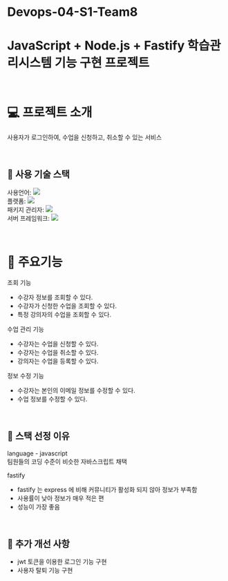 # Devops-04-S1-Team8
# JavaScript + Node.js + Fastify 학습관리시스템 기능 구현 프로젝트

<br>

# 💻 프로젝트 소개
사용자가 로그인하여, 수업을 신청하고, 취소할 수 있는 서비스

<br>

## 🎏 사용 기술 스택
사용언어: <img src="https://img.shields.io/badge/JavaScript-F7DF1E?style=for-the-badge&logo=JavaScript&logoColor=black"><br>
플랫폼: <img src="https://img.shields.io/badge/node.js-339933?style=for-the-badge&logo=nodedotjs&logoColor=white"><br>
패키지 관리자: <img src="https://img.shields.io/badge/npm-CB3837?style=for-the-badge&logo=npm&logoColor=white"> <br>
서버 프레임워크: <img src="https://img.shields.io/badge/fastify-202020?style=for-the-badge&logo=fastify&logoColor=white"> <br>

<br>

# 📌 주요기능
조회 기능
- 수강자 정보를 조회할 수 있다.
- 수강자가 신청한 수업을 조회할 수 있다.
- 특정 강의자의 수업을 조회할 수 있다.

수업 관리 기능
- 수강자는 수업을 신청할 수 있다.
- 수강자는 수업을 취소할 수 있다.
- 강의자는 수업을 등록할 수 있다.

정보 수정 기능
- 수강자는 본인의 이메일 정보를 수정할 수 있다.
- 수업 정보를 수정할 수 있다.

<br>

## 📔 스택 선정 이유
language - javascript<br>
팀원들의 코딩 수준이 비슷한 자바스크립트 채택

fastify <br>
- fastify 는 express 에 비해 커뮤니티가 활성화 되지 않아 정보가 부족함
- 사용률이 낮아 정보가 매우 적은 편
- 성능이 가장 좋음

<br>

## 🔧 추가 개선 사항
- jwt 토큰을 이용한 로그인 기능 구현
- 사용자 탈퇴 기능 구현
